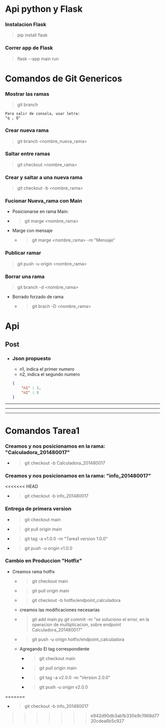 # Api python y Flask

### Instalacion Flask
> pip install flask

### Correr app de Flask
> flask --app main run 

# Comandos de Git Genericos
### Mostrar las ramas
> git branch

    Para salir de consola, usar letra:  
    "q , Q"
   

### Crear nueva rama
> git branch <nombre_nueva_rama>

### Saltar entre ramas
> git checkout <nombre_rama>

### Crear y saltar a una nueva rama
 > git checkout -b <nombre_rama>


### Fucionar Nueva_rama con Main
-    Posicionarse en rama Main:
-   > git marge <nombre_rama>
- Marge con mensaje
    - > git marge <nombre_rama> -m "Mensaje"

### Publicar ramar
> git push -u origin <nombre_rama>

### Borrar una rama
> git branch -d <nombre_rama>
- Borrado forzado de rama 
    - > git brach -D <nombre_rama>

# Api
## Post
- ### Json propuesto 
    - n1, indica el primer numero
    - n2, indica el segundo numero  
    ``` json
    {
        "n1" : 2,
        "n2" : 8 
    }
    ```
---
---
---
# Comandos Tarea1
### Creamos y nos posicionamos en la rama: "Calculadora_201480017"
- > git checkout -b Calculadora_201480017

### Creamos y nos posicionamos en la rama: "info_201480017"
<<<<<<< HEAD
- > git checkout -b info_201480017

### Entrega de primera version
- > git checkout main
- > git pull origin main
- > git tag -a v1.0.0 -m "Tarea1 version 1.0.0"
- > git push -u origin v1.0.0

### Cambio en Produccion "Hotfix"
-  Creamos rama hotfix
    - > git checkout main
    - > git pull origin main
    - > git checkout -b hotfix/endpoint_calculadora
    - creamos las modificaciones necesarias
    - > git add main.py
    git commit -m "se soluciono el error, en la operacion de multiplicacion, sobre endpoint Calculadora_201480017"
    - > git push -u oriign  hotfix/endpoint_calculadora
    - Agregando El tag correspondiente
        - > git checkout main
        - > git pull origin main
        - > git tag -a v2.0.0 -m "Version 2.0.0"
        - > git push -u origin v2.0.0

    
=======
- > git checkout -b info_201480017
>>>>>>> e942d90db3ab1b330e9c1968d7720cdea6b5c927
